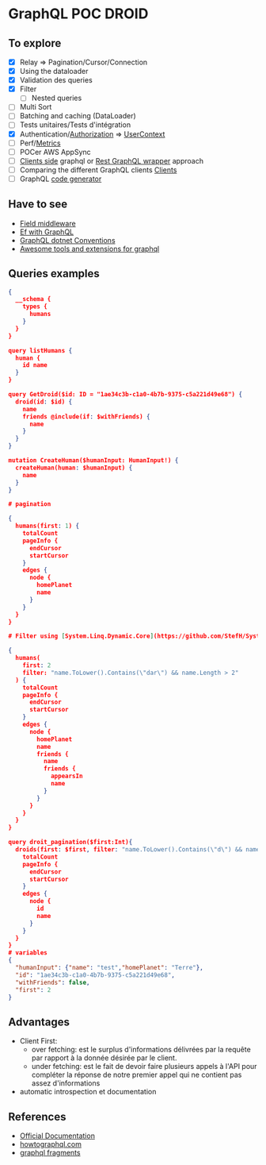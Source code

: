 # GraphQL POC DROID

## To explore

- [x] Relay => Pagination/Cursor/Connection
- [x] Using the dataloader
- [x] Validation des queries
- [x] Filter
  - [ ] Nested queries
- [ ] Multi Sort
- [ ] Batching and caching (DataLoader)
- [ ] Tests unitaires/Tests d'intégration
- [x] Authentication/[Authorization][Graph_authorization] => [UserContext][UserContext]
- [ ] Perf/[Metrics][Metrics]
- [ ] POCer AWS AppSync
- [ ] [Clients side][graphqlclientside] graphql or [Rest GraphQL wrapper][restgraphqlwrapper] approach
- [ ] Comparing the different GraphQL clients [Clients][graphqlclients]
- [ ] GraphQL [code generator][codegenerator]

## Have to see

- [Field middleware](https://graphql-dotnet.github.io/docs/getting-started/field-middleware)
- [Ef with GraphQL](https://hackernoon.com/how-to-implement-generic-queries-by-combining-entityframework-core-and-graphql-net-77ac8faf4a22)
- [GraphQL dotnet Conventions](https://medium.com/@whuysentruit/from-query-to-mutation-with-graphql-conventions-and-asp-net-core-87845f0a2fbd)
- [Awesome tools and extensions for graphql](https://nordicapis.com/10-awesome-tools-and-extensions-for-graphql-apis/)

## Queries examples

```json
{
  __schema {
    types {
      humans
    }
  }
}

query listHumans {
  human {
    id name
  }
}

query GetDroid($id: ID = "1ae34c3b-c1a0-4b7b-9375-c5a221d49e68") {
  droid(id: $id) {
    name
    friends @include(if: $withFriends) {
      name
    }
  }
}

mutation CreateHuman($humanInput: HumanInput!) {
  createHuman(human: $humanInput) {
    name
  }
}

# pagination

{
  humans(first: 1) {
    totalCount
    pageInfo {
      endCursor
      startCursor
    }
    edges {
      node {
        homePlanet
        name
      }
    }
  }
}

# Filter using [System.Linq.Dynamic.Core](https://github.com/StefH/System.Linq.Dynamic.Core)

{
  humans(
    first: 2
    filter: "name.ToLower().Contains(\"dar\") && name.Length > 2"
  ) {
    totalCount
    pageInfo {
      endCursor
      startCursor
    }
    edges {
      node {
        homePlanet
        name
        friends {
          name
          friends {
            appearsIn
            name
          }
        }
      }
    }
  }
}

query droit_pagination($first:Int){
  droids(first: $first, filter: "name.ToLower().Contains(\"d\") && name.Length > 2") {
    totalCount
    pageInfo {
      endCursor
      startCursor
    }
    edges {
      node {
        id
        name
      }
    }
  }
}
# variables
{
  "humanInput": {"name": "test","homePlanet": "Terre"},
  "id": "1ae34c3b-c1a0-4b7b-9375-c5a221d49e68",
  "withFriends": false,
  "first": 2
}
```

## Advantages

- Client First:
  - over fetching: est le surplus d'informations délivrées par la requête par rapport à la donnée désirée par le client.
  - under fetching: est le fait de devoir faire plusieurs appels à l'API pour compléter la réponse de notre premier appel qui ne contient pas assez d'informations
- automatic introspection et documentation

## References

- [Official Documentation](https://graphql.org/learn)
- [howtographql.com](https://www.howtographql.com)
- [graphql fragments](https://medium.com/graphql-mastery/graphql-fragments-and-how-to-use-them-8ee30b44f59e)

[Graph_authorization]:https://graphql-dotnet.github.io/docs/getting-started/authorization/
[UserContext]:https://graphql-dotnet.github.io/docs/getting-started/user-context
[Metrics]:https://graphql-dotnet.github.io/docs/getting-started/metrics
[graphqlclients]:https://medium.com/open-graphql/exploring-different-graphql-clients-d1bc69de305f
[graphqlclientside]:https://blog.hasura.io/client-side-graphql-schema-resolving-and-schema-stitching-f4d8bccc42d2
[restgraphqlwrapper]:https://graphql.org/blog/rest-api-graphql-wrapper/
[codegenerator]:https://medium.com/the-guild/graphql-code-generator-a34e3785e6fb